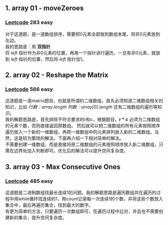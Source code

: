  ## 1. array 01 - moveZeroes
### [Leetcode](https://leetcode.com/problems/move-zeroes/description/) 283 easy 
对于这道题，是一道数组排序，需要把0元素全部放到数组末尾，将非0元素放到左边。  
我的思路是：用 **双指针**  
将 *left* 指针作为非0元素的位置，再用一个指针进行遍历，一旦有非0元素，就放到 *left* 指针的位置，然后将 *left* 指针加1。 

## 2. array 02 - Reshape the Matrix
### [Leetcode](https://leetcode.com/problems/reshape-the-matrix/description/) 566 easy
这道题是一道matrix题目，也就是所谓的二维数组，首先必须知道二维数组相关的知识，比如 *行数：array.length 列数：array[0].length*
还有二维数组的遍历等知识。  
我的解题思路是，首先排除不符合要求的r和c，根据题目，**r * c** 必须为二维数组的元素个数，否则直接返回原数组。 
然后就可以把二维数组的所有元素按照顺序遍历放入一个新的一维数组，再把一维数组中的元素排列放入新的二维数组。当然，这是较为繁琐的解法，下面再介绍一下相对简单的解法。  
不需要创建一维数组，而是直接将原二维数组的元素按照顺序放入新二维数组，只需在边界处加入判断即可。优化后的解法可以提升空间复杂度。

## 3. array 03 - Max Consecutive Ones
### [Leetcode](https://leetcode.com/problems/max-consecutive-ones/description/) 485 easy
这道题是二进制数组找最长连续1的问题。我的解题思路是遍历数组并在遍历的过程中用while循环找连续的1，用count记录每一次连续1的个数，并将这些个数放入集合中，最后再遍历集合，找到最大的数字。  
有更为简单的方法，只要遍历一次数组即可，在遍历过程中比对，并且也不需要创建新的集合，提升空间复杂度。



